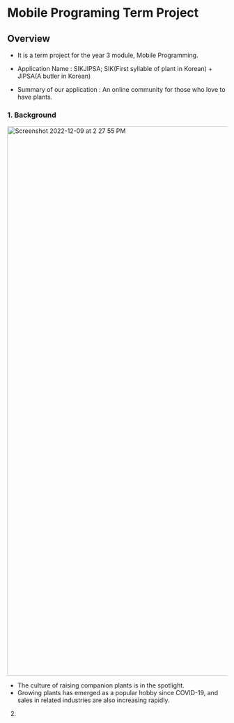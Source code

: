# Mobile Programing Term Project

## Overview
- It is a term project for the year 3 module, Mobile Programming.

- Application Name : SIKJIPSA; SIK(First syllable of plant in Korean) + JIPSA(A butler in Korean)

- Summary of our application : An online community for those who love to have plants.

### 1. Background

<img width="1263" alt="Screenshot 2022-12-09 at 2 27 55 PM" src="https://user-images.githubusercontent.com/108987773/206630849-328dd564-b9c3-4325-99c1-f9ded4e7d3d7.png">

- The culture of raising companion plants is in the spotlight.
- Growing plants has emerged as a popular hobby since COVID-19, and sales in related industries are also increasing rapidly.

2. 
